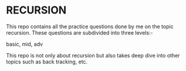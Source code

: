 # RECURSION
This repo contains all the practice questions done by me on the topic recursion. These questions are subdivided into three levels:-

basic, mid, adv

This repo is not only about recursion but also takes deep dive into other topics such as back tracking, etc.
